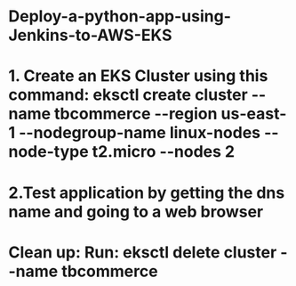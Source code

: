 # Deploy-a-python-app-using-Jenkins-to-AWS-EKS

# 1. Create an EKS Cluster using this command: eksctl create cluster --name tbcommerce --region us-east-1 --nodegroup-name linux-nodes --node-type t2.micro --nodes 2

# 2.Test application by getting the dns name and going to a web browser
# Clean up: Run: eksctl delete cluster --name tbcommerce